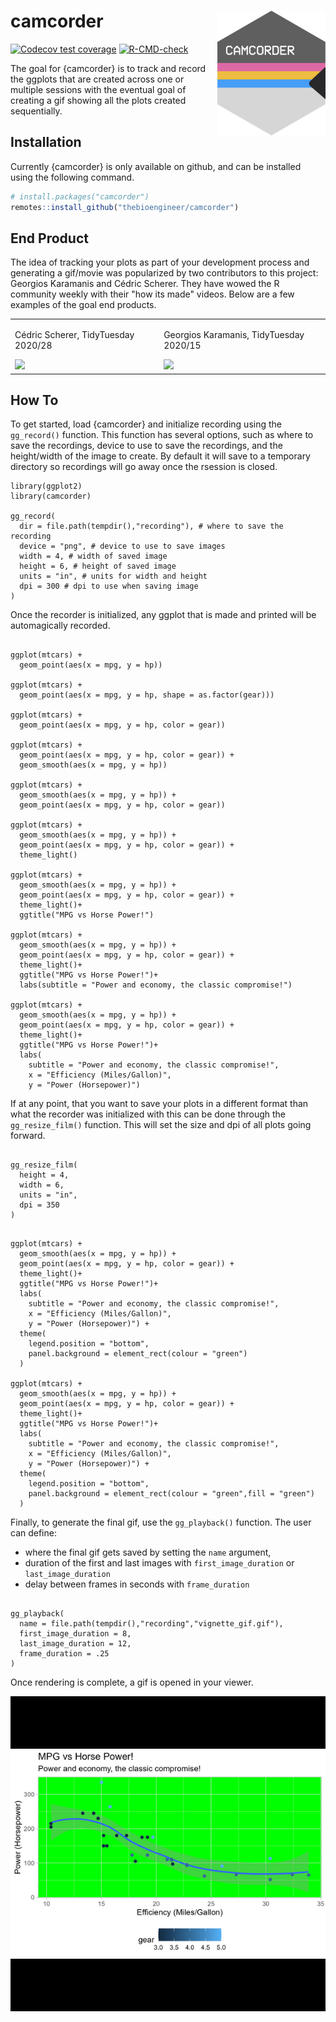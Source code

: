 
# camcorder <img src='man/figures/logo.png' align="right" height="200" />

<!-- badges: start -->
[![Codecov test coverage](https://codecov.io/gh/thebioengineer/camcorder/branch/master/graph/badge.svg)](https://app.codecov.io/gh/thebioengineer/camcorder?branch=master)
[![R-CMD-check](https://github.com/thebioengineer/camcorder/actions/workflows/R-CMD-check.yaml/badge.svg)](https://github.com/thebioengineer/camcorder/actions/workflows/R-CMD-check.yaml)
<!-- badges: end -->


The goal for {camcorder} is to track and record the ggplots that are created across one or multiple sessions with the eventual goal of creating a gif showing all the plots created sequentially.

## Installation

Currently {camcorder} is only available on github, and can be installed using the following command.

``` r
# install.packages("camcorder")
remotes::install_github("thebioengineer/camcorder")
```
## End Product

The idea of tracking your plots as part of your development process and generating a gif/movie was popularized by two contributors to this project: Georgios Karamanis and Cédric Scherer. They have wowed the R community weekly with their "how its made" videos. Below are a few examples of the goal end products.

<table>
<tr>
<td>
<p> Cédric Scherer, TidyTuesday 2020/28 </p>
<img src = "inst/gif_samples/cscherer_coffee_ratings.gif" height = "350">
</td>
<td>
<p> Georgios Karamanis, TidyTuesday 2020/15 </p>
<img src = "inst/gif_samples/gkaramanis_tour_de_france.gif" height = "350">
</td>
</tr>
</table>


## How To

To get started, load {camcorder} and initialize recording using the `gg_record()` function.
This function has several options, such as where to save the recordings, device to use to save the recordings, and the height/width of the image to create. By default it will save to a temporary directory so recordings will go away once the rsession is closed.

```{r setup}
library(ggplot2)
library(camcorder)

gg_record(
  dir = file.path(tempdir(),"recording"), # where to save the recording
  device = "png", # device to use to save images
  width = 4, # width of saved image
  height = 6, # height of saved image
  units = "in", # units for width and height
  dpi = 300 # dpi to use when saving image
)
```

Once the recorder is initialized, any ggplot that is made and printed will be automagically recorded.

```{r plots-plots-plots, results = "hide"}

ggplot(mtcars) +
  geom_point(aes(x = mpg, y = hp))

ggplot(mtcars) + 
  geom_point(aes(x = mpg, y = hp, shape = as.factor(gear)))

ggplot(mtcars) + 
  geom_point(aes(x = mpg, y = hp, color = gear))

ggplot(mtcars) +
  geom_point(aes(x = mpg, y = hp, color = gear)) +
  geom_smooth(aes(x = mpg, y = hp))

ggplot(mtcars) +
  geom_smooth(aes(x = mpg, y = hp)) +
  geom_point(aes(x = mpg, y = hp, color = gear))

ggplot(mtcars) + 
  geom_smooth(aes(x = mpg, y = hp)) +
  geom_point(aes(x = mpg, y = hp, color = gear)) +
  theme_light()

ggplot(mtcars) + 
  geom_smooth(aes(x = mpg, y = hp)) +
  geom_point(aes(x = mpg, y = hp, color = gear)) +
  theme_light()+
  ggtitle("MPG vs Horse Power!")

ggplot(mtcars) + 
  geom_smooth(aes(x = mpg, y = hp)) +
  geom_point(aes(x = mpg, y = hp, color = gear)) +
  theme_light()+
  ggtitle("MPG vs Horse Power!")+
  labs(subtitle = "Power and economy, the classic compromise!")

ggplot(mtcars) + 
  geom_smooth(aes(x = mpg, y = hp)) +
  geom_point(aes(x = mpg, y = hp, color = gear)) +
  theme_light()+
  ggtitle("MPG vs Horse Power!")+
  labs(
    subtitle = "Power and economy, the classic compromise!", 
    x = "Efficiency (Miles/Gallon)",
    y = "Power (Horsepower)")

```

If at any point, that you want to save your plots in a different format than what the recorder was initialized with this can be done through the `gg_resize_film()` function. This will set the size and dpi of all plots going forward.

```{r resize}

gg_resize_film(
  height = 4,
  width = 6,
  units = "in",
  dpi = 350
)

```

```{r plots-plots-plots-2, results = "hide"}

ggplot(mtcars) + 
  geom_smooth(aes(x = mpg, y = hp)) +
  geom_point(aes(x = mpg, y = hp, color = gear)) +
  theme_light()+
  ggtitle("MPG vs Horse Power!")+
  labs(
    subtitle = "Power and economy, the classic compromise!", 
    x = "Efficiency (Miles/Gallon)",
    y = "Power (Horsepower)") +
  theme(
    legend.position = "bottom",
    panel.background = element_rect(colour = "green")
  )

ggplot(mtcars) + 
  geom_smooth(aes(x = mpg, y = hp)) +
  geom_point(aes(x = mpg, y = hp, color = gear)) +
  theme_light()+
  ggtitle("MPG vs Horse Power!")+
  labs(
    subtitle = "Power and economy, the classic compromise!", 
    x = "Efficiency (Miles/Gallon)",
    y = "Power (Horsepower)") +
  theme(
    legend.position = "bottom",
    panel.background = element_rect(colour = "green",fill = "green")
  )

```

Finally, to generate the final gif, use the `gg_playback()` function.
The user can define:
  - where the final gif gets saved by setting the `name` argument,
  - duration of the first and last images with `first_image_duration` or `last_image_duration`
  - delay between frames in seconds with `frame_duration`


```{r}

gg_playback(
  name = file.path(tempdir(),"recording","vignette_gif.gif"),
  first_image_duration = 8,
  last_image_duration = 12,
  frame_duration = .25
)

```

Once rendering is complete, a gif is opened in your viewer.

![](vignettes/vignette_gif.gif)
